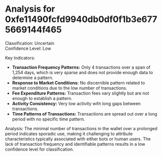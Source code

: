 # Analysis for 0xfe11490fcfd9940db0df0f1b3e6775669144f465

Classification: Uncertain  
Confidence Level: Low

Key Indicators:
- **Transaction Frequency Patterns:** Only 4 transactions over a span of 1,254 days, which is very sparse and does not provide enough data to determine a pattern.
- **Response to Market Conditions:** No discernible pattern related to market conditions due to the low number of transactions.
- **Fee Expenditure Patterns:** Transaction fees vary slightly but are not enough to establish a pattern.
- **Activity Consistency:** Very low activity with long gaps between transactions.
- **Time Patterns of Transactions:** Transactions are spread out over a long period with no specific time pattern.

Analysis: The minimal number of transactions in the wallet over a prolonged period indicates sporadic use, making it challenging to attribute characteristics typically associated with either bots or human users. The lack of transaction frequency and identifiable patterns results in a low confidence level for classification.